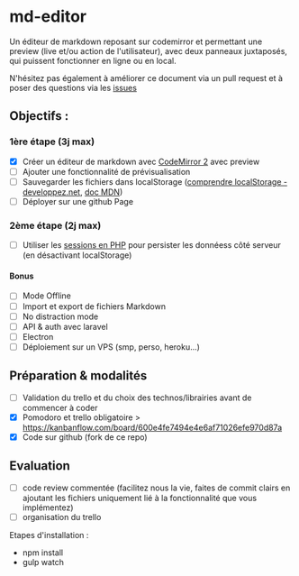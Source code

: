 # md-editor

Un éditeur de markdown reposant sur codemirror et permettant une preview (live et/ou action de l'utilisateur), avec deux panneaux juxtaposés, qui puissent fonctionner en ligne ou en local.

N'hésitez pas également à améliorer ce document via un pull request et à poser des questions via les [issues](https://github.com/SimplonTlse/md-editor/issues)

## Objectifs :

### 1ère étape (3j max)
* [X] Créer un éditeur de markdown avec [CodeMirror 2](http://codemirror.net/2/mode/gfm/index.html) avec preview
* [ ] Ajouter une fonctionnalité de prévisualisation
* [ ] Sauvegarder les fichiers dans localStorage ([comprendre localStorage - developpez.net](http://debray-jerome.developpez.com/articles/comprendre-le-storage-en-html5/), [doc MDN](https://developer.mozilla.org/fr/docs/Web/API/Window/localStorage))
* [ ] Déployer sur une github Page

### 2ème étape (2j max)
* [ ] Utiliser les [sessions en PHP](http://php.developpez.com/cours/sessions/?page=page_3) pour persister les donnéess côté serveur (en désactivant localStorage)

#### Bonus
* [ ] Mode Offline
* [ ] Import et export de fichiers Markdown
* [ ] No distraction mode
* [ ] API & auth avec laravel
* [ ] Electron
* [ ] Déploiement sur un VPS (smp, perso, heroku...)

## Préparation & modalités
* [ ]  Validation du trello et du choix des technos/librairies avant de commencer à coder
* [X]  Pomodoro et trello obligatoire > https://kanbanflow.com/board/600e4fe7494e4e6af71026efe970d87a
* [X]  Code sur github (fork de ce repo)

## Evaluation
* [ ] code review commentée (facilitez nous la vie, faites de commit clairs en ajoutant les fichiers uniquement lié à la fonctionnalité que vous implémentez)
* [ ]  organisation du trello

 Etapes d'installation : 
 * npm install
 * gulp watch

